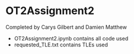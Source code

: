 # OT2Assignment2
Completed by Carys Gilbert and Damien Matthew

* OT2Assignment2.ipynb contains all code used
* requested_TLE.txt contains TLEs used
